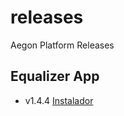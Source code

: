 # releases
Aegon Platform Releases

## Equalizer App

- v1.4.4 [Instalador](https://github.com/aegonplatform/releases/releases/download/v1.4.4/Equalizer.App.Setup.zip)
